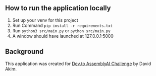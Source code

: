 ## How to run the application locally

1. Set up your venv for this project
2. Run Command `pip install -r requirements.txt
`
3. Run `python3 src/main.py` or `python src/main.py`
4. A window should have launched at 127.0.0.1:5000

## Background

This application was created for [Dev.to AssemblyAI Challenge](https://dev.to/challenges/assemblyai) by David Akim.
